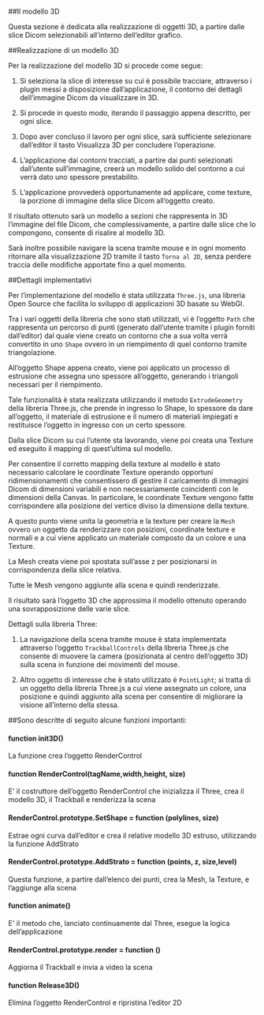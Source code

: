 ##Il modello 3D

Questa sezione è dedicata alla realizzazione di oggetti 3D, a partire dalle slice Dicom selezionabili all’interno dell’editor grafico.

##Realizzazione di un modello 3D

Per la realizzazione del modello 3D si procede come segue:

1. Si seleziona la slice di interesse su cui è possibile tracciare, attraverso i plugin messi a disposizione dall’applicazione, il contorno dei dettagli dell’immagine Dicom da visualizzare in 3D.

2. Si procede in questo modo, iterando il passaggio appena descritto, per ogni slice.

3. Dopo aver concluso il lavoro per ogni slice, sarà sufficiente selezionare dall’editor il tasto Visualizza 3D per concludere l’operazione.

4. L’applicazione dai contorni tracciati, a partire dai punti selezionati dall’utente sull’immagine, creerà un modello solido del contorno a cui verrà dato uno spessore prestabilito.

5. L’applicazione provvederà opportunamente ad applicare, come texture, la porzione di immagine della slice Dicom all’oggetto creato.

Il risultato ottenuto sarà un modello a sezioni che rappresenta in 3D l’immagine del file Dicom, che complessivamente, a partire dalle slice che lo compongono, consente di risalire al modello 3D.

Sarà inoltre possibile navigare la scena tramite mouse e in ogni momento ritornare alla visualizzazione 2D tramite il tasto `Torna al 2D`, senza perdere traccia delle modifiche apportate fino a quel momento.

##Dettagli implementativi

Per l’implementazione del modello è stata utilizzata `Three.js`, una libreria Open Source che facilita lo sviluppo di applicazioni 3D basate su WebGl.

Tra i vari oggetti della libreria che sono stati utilizzati, vi è l’oggetto `Path` che rappresenta un percorso di punti (generato dall’utente tramite i plugin forniti dall’editor) dal quale viene creato un contorno che a sua volta verrà convertito in uno `Shape` ovvero in un riempimento di quel contorno tramite triangolazione.

All’oggetto Shape appena creato, viene poi applicato un processo di estrusione che assegna uno spessore all’oggetto, generando i triangoli necessari per il riempimento.

Tale funzionalità è stata realizzata utilizzando il metodo `ExtrudeGeometry` della libreria Three.js, che prende in ingresso lo Shape, lo spessore da dare all’oggetto, il materiale di estrusione e il numero di materiali impiegati e restituisce l’oggetto in ingresso con un certo spessore.

Dalla slice Dicom su cui l’utente sta lavorando, viene poi creata una Texture ed eseguito il mapping di quest’ultima sul modello.

Per consentire il corretto mapping della texture al modello è stato necessario calcolare le coordinate Texture operando opportuni ridimensionamenti che consentissero di gestire il caricamento di immagini Dicom di dimensioni variabili e non necessariamente coincidenti con le dimensioni della Canvas.
In particolare, le coordinate Texture vengono fatte corrispondere alla posizione del vertice diviso la dimensione della texture.

A questo punto viene unita la geometria e la texture per creare la `Mesh` ovvero un oggetto da renderizzare con posizioni, coordinate texture e normali e a cui viene applicato un materiale composto da un colore e una Texture.

La Mesh creata viene poi spostata sull’asse z per posizionarsi in corrispondenza della slice relativa.

Tutte le Mesh vengono aggiunte alla scena e quindi renderizzate.

Il risultato sarà l’oggetto 3D che approssima il modello ottenuto operando una sovrapposizione delle varie slice.

Dettagli sulla libreria Three:

  1. La navigazione della scena tramite mouse è stata implementata attraverso  l’oggetto `TrackballControls` della libreria Three.js che consente di muovere la camera (posizionata al centro dell’oggetto 3D) sulla scena in funzione dei movimenti del mouse.
  
  2. Altro oggetto di interesse che è stato utilizzato è `PointLight`; si tratta di un oggetto della libreria Three.js a cui viene assegnato un colore, una posizione e quindi aggiunto alla scena per consentire di migliorare la visione all’interno della stessa.


##Sono descritte di seguito alcune funzioni importanti:

####  function init3D()

La funzione crea l’oggetto RenderControl 

####  function RenderControl(tagName,width,height, size) 

E' il costruttore dell’oggetto RenderControl che inizializza il Three, crea il modello 3D, il Trackball e renderizza la scena

####  RenderControl.prototype.SetShape = function (polylines, size)

Estrae ogni curva dall’editor e crea il relative modello 3D estruso, utilizzando la funzione AddStrato

#### RenderControl.prototype.AddStrato = function (points, z, size,level)

Questa funzione, a partire dall’elenco dei punti, crea la Mesh, la Texture, e l’aggiunge alla scena

#### function animate()

E' il metodo che, lanciato continuamente dal Three, esegue la logica dell’applicazione

#### RenderControl.prototype.render = function ()

Aggiorna il Trackball e invia a video la scena

#### function Release3D()

Elimina l’oggetto RenderControl e ripristina l’editor 2D
